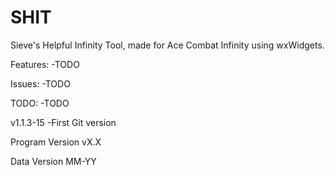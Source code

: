 # SHIT
Sieve's Helpful Infinity Tool, made for Ace Combat Infinity using wxWidgets.

Features:
-TODO

Issues:
-TODO

TODO:
-TODO

v1.1.3-15
-First Git version

Program Version
vX.X

Data Version
MM-YY
